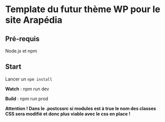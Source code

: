 # Template du futur thème WP pour le site Arapédia

## Pré-requis 
Node.js et npm

## Start 
Lancer un `npm install`

**Watch** : npm run dev

**Build** : npm run prod

**Attention ! Dans le .postcssrc si modules est à true le nom des classes CSS sera modifié et donc plus viable avec le css en place !**